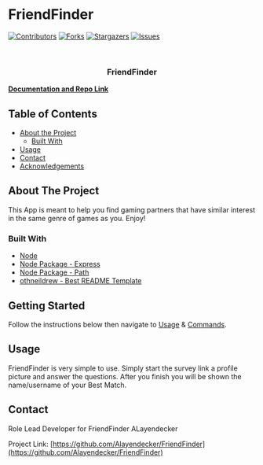 # FriendFinder

[![Contributors][contributors-shield]][contributors-url]
[![Forks][forks-shield]][forks-url]
[![Stargazers][stars-shield]][stars-url]
[![Issues][issues-shield]][issues-url]

<!-- PROJECT LOGO -->
<br />
<p align="center">
  <h3 align="center">FriendFinder</h3>
    <a href="https://github.com/Alayendecker/FriendFinder"><strong>Documentation and Repo Link</strong></a>
    <br />
  </p>
</p>

<!-- TABLE OF CONTENTS -->

## Table of Contents

- [About the Project](#about-the-project)
  - [Built With](#built-with)
- [Usage](#usage)
- [Contact](#contact)
- [Acknowledgements](#acknowledgements)

<!-- ABOUT THE PROJECT -->

## About The Project

This App is meant to help you find gaming partners that have similar interest in the same genre of games as you. Enjoy!

### Built With

- [Node](https://nodejs.org/en/)
- [Node Package - Express](https://www.npmjs.com/package/express)
- [Node Package - Path](https://www.npmjs.com/package/path)
- [othneildrew - Best README Template](https://github.com/othneildrew/Best-README-Template)

## Getting Started

Follow the instructions below then navigate to [Usage](#usage) & [Commands](#commands).

<!-- USAGE EXAMPLES -->

## Usage

FriendFinder is very simple to use. Simply start the survey link a profile picture and answer the questions. After you finish you will be shown the name/username of your Best Match.

<!-- CONTACT -->

## Contact

Role Lead Developer for FriendFinder ALayendecker

Project Link: [https://github.com/Alayendecker/FriendFinder](https://github.com/Alayendecker/FriendFinder)

<!-- MARKDOWN LINKS & IMAGES -->
<!-- https://www.markdownguide.org/basic-syntax/#reference-style-links -->

[contributors-shield]: https://img.shields.io/github/contributors/Alayendecker/FriendFinder.svg?style=flat-square
[contributors-url]: https://github.com/Alayendecker/FriendFinder/graphs/contributors
[forks-shield]: https://img.shields.io/github/forks/Alayendecker/FriendFinder.svg?style=flat-square
[forks-url]: https://github.com/Alayendecker/FriendFinder/network/members
[stars-shield]: https://img.shields.io/github/stars/Alayendecker/FriendFinder.svg?style=flat-square
[stars-url]: https://github.com/Alayendecker/FriendFinder/stargazers
[issues-shield]: https://img.shields.io/github/issues/Alayendecker/FriendFinder.svg?style=flat-square
[issues-url]: https://github.com/Alayendecker/FriendFinder/issues
